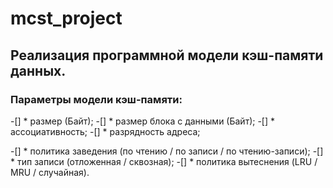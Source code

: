 # mcst_project

## Реализация программной модели кэш-памяти данных.

### Параметры модели кэш-памяти:
-[] * размер (Байт);
-[] * размер блока с данными (Байт);
-[] * ассоциативность;
-[] * разрядность адреса;

-[] * политика заведения (по чтению / по записи / по чтению-записи);
-[] * тип записи (отложенная / сквозная);
-[] * политика вытеснения (LRU / MRU / случайная).
